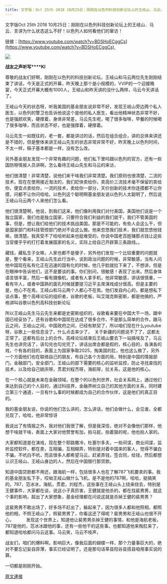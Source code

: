 ```yaml
---
title: 文字版：Oct 25th 2018 10月25日：刚刚在以色列科技创新论坛上的王岐山．马云．言讲为什么状态这么不好！以色列人如何看他们的窜访！
---
```


文字版Oct 25th 2018 10月25日：刚刚在以色列科技创新论坛上的王岐山．马云．言讲为什么状态这么不好！以色列人如何看他们的窜访！




链接：[https://www.youtube.com/watch?v=BDSHoECggCs](https://www.youtube.com/watch?v=BDSHoECggCs) 


[![](https://3.bp.blogspot.com/-rgY2W9S4DzI/W9JEfRgnOqI/AAAAAAAABE0/1XSk1nfflUcX6WdCiSARHERAnegCfe_0wCLcBGAs/s400/1025-1.PNG)](https://3.bp.blogspot.com/-rgY2W9S4DzI/W9JEfRgnOqI/AAAAAAAABE0/1XSk1nfflUcX6WdCiSARHERAnegCfe_0wCLcBGAs/s1600/1025-1.PNG)



**战友之声听写****KI**





尊敬的战友们好啊，刚刚在以色列的科技创新论坛，王岐山和马云两位先生刚刚结束了讲话，今天是正式的开幕，昨天晚上那个是小规模的，VVIP的一个迎接晚宴，今天正式开幕大概有1000人，王岐山和昨天讲的没什么两样，马云今天讲话了。






王岐山今天的状态呀，听我美国的基金朋友说非常不好，发现王岐山旁边两个私人医生，以色列的警卫也告诉他说这个是他的私人医生，看出他精神状态非常不好，也是强颜欢笑，硬撑着，身体非常差，马云先生呢，喝了很多咖啡，早餐的时候喝了很多咖啡，而且状态不好，也是强撑着，硬撑着。






马云先生一如既往的，老一套，都是讲过的话，然后在组合组合，讲的总体来讲还是不错的，但是整体来讲王岐山先生的状态非常非常不好，昨天晚上以色列时间，不太一样，稿子基本都是一样，没有怎么改。






另外基金朋友发现一个非常有趣的问题，他们私下里吗跟以色列的官方，还有一些国防呀情报人员讲啊，怎么看待王岐山先生和马云的来访，






他们很清楚！非常清楚，说他们来干啥我们非常清楚。我们原则也很清楚，二流的技术，现在在使用接近淘汰的，我们赶快卖给你，卖高价三流技术毫不保留的卖给你，便宜点卖给你，一流的技术，卖给你一部分，天价创新的技术你连摸都不让你摸，问都不让你问哈哈，以色列这个聪明啊基金朋友说以色列人太聪明了，然后说王岐山马云两个人来他们怎么看。






他们很清楚啊，他说，到我们这来，他们像利用我们对付美国，美国他们说是一个独立国家，我们也是独立国家，只要符合我们利益的我们就干，我们不管美国的事，但是，想让我们给他们的技术挑战美国，那是不可能的，有些人会这么干，但是国家部门和科技管控部门绝对不会这么做。他来忽悠我们技术，我们就忽悠他钱嘛，很清楚。我真受不了哈哈听起来也挺难受的，你说中国老百姓赚那点钱让这些当官傻乎乎的打打着发展国家的名义，实际上给自己开辟第三条路线。。






藏钱，藏私生子女嘛，人家也都不是傻子，另外他们发现一个比较重要的问题就是，整个看来，王岐山先生此行当中，谈到政治问题的时候，非常敏感，当有人问他中国现在私有化正在迅速的国有化的时候，他几乎脸就拉下来了，不想讲，但是在眼神中告诉他们，这不是要谈的事。你们别问，很敏感！表现了出来。然后身体语言很丰富，然后一看有摄像机，或者有人拿手机，他非常敏感，讲话很慎重，一看有华人，或者中国熟的面孔时候就要提习近平主席演戏成分很高。但是主要的是，他心不在焉，王岐山和马云两个人都心不在焉。他们发自内心的，都是想私下谈点事，整个高峰论坛的组织者，谷歌的老板，叫艾瑞克斯密斯，都是他搞的，严格讲叫谷歌以色列高科技创新论坛






所以王岐山先生马云先生来都是史密斯组织的，谷歌看来要在中国大干一场，跟中国已经妥协了。还有谷歌和中国现在达成了很多合作，不是那么简单的合作，跟马云之间，王岐山之间，中国政府之间，已经有默契了，所以咱们现在什么youtube呀，谷歌上一些信息没了，什么点击率少了，  关于新疆的问题说不了了，这都太正常了。这都有后台上的合作。高峰论坛结束后王岐山要去下一站搞埃及了，马云先生也讲完话了，该勾兑也勾兑完了，讲话出席会都是假的，核心目的，各演各的戏，个有各的目的，表面上为国家争取2025，掏美国的肛，他也这么做了，另外一个方面他们也在联络自己的朋友，布自己各个方面的局，特别是中国的情报部门，金融部门，安全部门，王岐山的部下需要的核心的监听监控，防止寻找查找的技术，以及给自己姚庆呀，贯君刘程杰呀，海航呀，拉关系，这是他的核心。






在一个核心就是未来在金融领域，在整个的以色列世界，社会关系网上，通过他们来达到自己的个人目的，通过科技界，金融界树立自己的其他方面的关系，同时建立第三个通道，一旦有什么事的时候都成为自己的合作伙伴，这是他们的真正目的。


我的基金朋友说，你说的他们怎么讲的，怎么讲话，他们会做什么，会见谁，全都兑现了，哈哈，他非常惊讶






我说出了有情报之外，我对他们我很了解，但是我深信，绝对不会像他们那样，他想干啥就干啥，表面上大家对他赞誉有加，拍马屁，拍着狠的呢，他也拍人家的。






大家都知道是在演戏，现在整个耶路撒冷，杜塞尔多夫，一些间谍，商业间谍，监听监控软件，都在卖，互相骗，互相糊弄，特别是对着中国来的客人，觉得不骗白不骗，不吭白不吭，而且很多人都希望马云，赶紧弄钱，签合同，给钱，然后都想认识王岐山，王岐山身边的人，然后在中国银行那贷款。






知道中国贷款都不用还，跟海航一样，包括很多人也在了解787飞机要卖的事。我的基金朋友私下手，哎呦王岐山做什么飞机，是不是他的787啊，哈哈，挺搞笑的。787，范冰冰，海航，贯君，刘程杰，这些事在王岐山头上绕来绕去，特别是王健事件，大家都在谈，说这小子真厉害，王健就是他杀的，都在找裴男男，就这个事的影响，超出了大家想象，基金经理都在问说这就是杀掉王健的裴男男？   






这裴男男不敢出场了，好多场不赶出了，躲起来了，因为很多人都和他照相，都照他的相，不照王岐山了，照裴男男了，你看这还了得呢？裴男男和王岐山也很不开心，          发现这个世界上，知道他让裴男男杀掉王健的事情，和他是海航老板，787是他的，范冰冰跟他的事，还有一些他干的这些事。也都知道他来掏肛来了，都知道哈哈都问马云这事。马云笑，马云不吱声，   






战友们，咱们的爆料啊，影响巨大，像我后面的蝴蝶一样，那个力量事巨大的，绝对不要忘记妄自菲薄，事实已经证明了。还是那句话莘县阳谷县搭县咱用事实说的算。






一切都是刚刚开始。

[原文連接](http://littleantvoice.blogspot.com/2018/10/oct-25th-2018-1025.html)